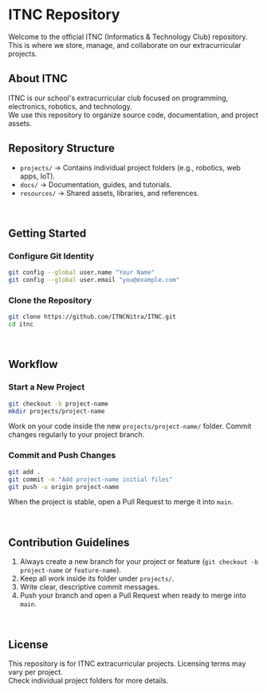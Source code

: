 # ITNC Repository
Welcome to the official ITNC (Informatics & Technology Club) repository.  
This is where we store, manage, and collaborate on our extracurricular projects.


## About ITNC
ITNC is our school's extracurricular club focused on programming, electronics, robotics, and technology.  
We use this repository to organize source code, documentation, and project assets.

## Repository Structure
- `projects/` → Contains individual project folders (e.g., robotics, web apps, IoT).
- `docs/` → Documentation, guides, and tutorials.
- `resources/` → Shared assets, libraries, and references.

<br>

## Getting Started
### Configure Git Identity
```bash
git config --global user.name "Your Name"
git config --global user.email "you@example.com"
```

### Clone the Repository
```bash
git clone https://github.com/ITNCNitra/ITNC.git
cd itnc
```

<br>

## Workflow
### Start a New Project
```bash
git checkout -b project-name
mkdir projects/project-name
````

Work on your code inside the new `projects/project-name/` folder.
Commit changes regularly to your project branch.

### Commit and Push Changes

```bash
git add .
git commit -m "Add project-name initial files"
git push -u origin project-name
```

When the project is stable, open a Pull Request to merge it into `main`.

<br>

## Contribution Guidelines

1. Always create a new branch for your project or feature (`git checkout -b project-name` or `feature-name`).
2. Keep all work inside its folder under `projects/`.
3. Write clear, descriptive commit messages.
4. Push your branch and open a Pull Request when ready to merge into `main`.

<br>

## License
This repository is for ITNC extracurricular projects. Licensing terms may vary per project.  
Check individual project folders for more details.
